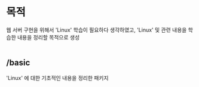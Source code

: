 # 목적
웹 서버 구현을 위해서 'Linux' 학습이 필요하다 생각하였고, 'Linux' 및 관련 내용을 학습한 내용을 정리할 목적으로 생성<br/><br/>

## /basic
'Linux' 에 대한 기초적인 내용을 정리한 패키지
